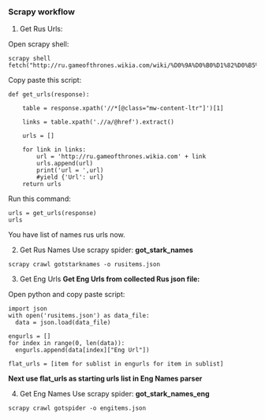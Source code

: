 ### Scrapy workflow

1. Get Rus Urls:

Open scrapy shell:
```
scrapy shell
fetch("http://ru.gameofthrones.wikia.com/wiki/%D0%9A%D0%B0%D1%82%D0%B5%D0%B3%D0%BE%D1%80%D0%B8%D1%8F:%D0%94%D0%BE%D0%BC_%D0%A1%D1%82%D0%B0%D1%80%D0%BA%D0%BE%D0%B2")
```
Copy paste this script:
```
def get_urls(response):

    table = response.xpath('//*[@class="mw-content-ltr"]')[1]

    links = table.xpath('.//a/@href').extract()

    urls = []

    for link in links:
        url = 'http://ru.gameofthrones.wikia.com' + link
        urls.append(url)
        print('url = ',url)
        #yield {'Url': url}
    return urls
```
Run this command:
```
urls = get_urls(response)
urls
```
You have list of names rus urls now.

2. Get Rus Names
Use scrapy spider: **got_stark_names**
```
scrapy crawl gotstarknames -o rusitems.json
```

3. Get Eng Urls
**Get Eng Urls from collected Rus json file:**

Open python and copy paste script:
```
import json
with open('rusitems.json') as data_file:
  data = json.load(data_file)

engurls = []
for index in range(0, len(data)):
  engurls.append(data[index]["Eng Url"])

flat_urls = [item for sublist in engurls for item in sublist]
```
**Next use flat_urls as starting urls list in Eng Names parser**

4. Get Eng Names
Use scrapy spider: **got_stark_names_eng**
```
scrapy crawl gotspider -o engitems.json
```
